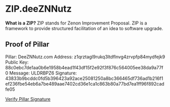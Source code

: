 # ZIP.deeZNNutz

**What is a ZIP?** ZIP stands for Zenon Improvement Proposal. ZIP is a framework to provide structured facilitation of an idea to software upgrade.

## Proof of Pillar

Pillar: DeeZNNutz.com
Address: z1qrztagl9rukq3ltdflnvg4zrvpfp84mydfejk9
Public Key: 88c0ebc7de1aa0b6e1958b4ead1f43df15f2e92f3f876c564005ee38da9a77f0
Message: ULDRBPZ6
Signature: 43833b9bcddc0fd5b396423a92ace25081250a8bc366465df736ad1b216f1ef236fbe54eb6a7be489aae7402cd36e1ca1c863b80a77bd7ea1ff96f892cadfe05

[Verify Pillar Signature](https://www.zenonhub.org/tools/verify-signature?address=z1qrztagl9rukq3ltdflnvg4zrvpfp84mydfejk9&public_key=88c0ebc7de1aa0b6e1958b4ead1f43df15f2e92f3f876c564005ee38da9a77f0&message=ULDRBPZ6&signature=43833b9bcddc0fd5b396423a92ace25081250a8bc366465df736ad1b216f1ef236fbe54eb6a7be489aae7402cd36e1ca1c863b80a77bd7ea1ff96f892cadfe05)
